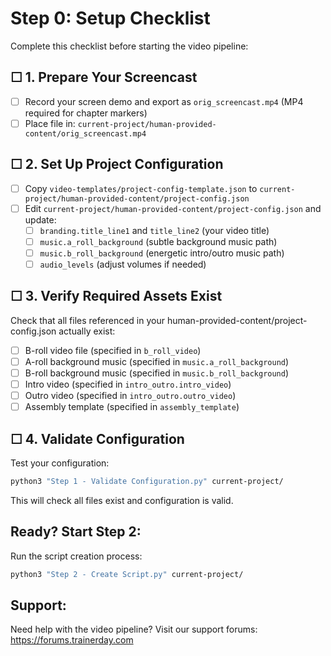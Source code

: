 # Step 0: Setup Checklist

Complete this checklist before starting the video pipeline:

## ☐ 1. Prepare Your Screencast
- [ ] Record your screen demo and export as `orig_screencast.mp4` (MP4 required for chapter markers)
- [ ] Place file in: `current-project/human-provided-content/orig_screencast.mp4`

## ☐ 2. Set Up Project Configuration
- [ ] Copy `video-templates/project-config-template.json` to `current-project/human-provided-content/project-config.json`
- [ ] Edit `current-project/human-provided-content/project-config.json` and update:
  - [ ] `branding.title_line1` and `title_line2` (your video title)
  - [ ] `music.a_roll_background` (subtle background music path)
  - [ ] `music.b_roll_background` (energetic intro/outro music path)
  - [ ] `audio_levels` (adjust volumes if needed)

## ☐ 3. Verify Required Assets Exist
Check that all files referenced in your human-provided-content/project-config.json actually exist:
- [ ] B-roll video file (specified in `b_roll_video`)
- [ ] A-roll background music (specified in `music.a_roll_background`)
- [ ] B-roll background music (specified in `music.b_roll_background`)
- [ ] Intro video (specified in `intro_outro.intro_video`)
- [ ] Outro video (specified in `intro_outro.outro_video`)
- [ ] Assembly template (specified in `assembly_template`)

## ☐ 4. Validate Configuration
Test your configuration:
```bash
python3 "Step 1 - Validate Configuration.py" current-project/
```
This will check all files exist and configuration is valid.

## Ready? Start Step 2:
Run the script creation process:
```bash
python3 "Step 2 - Create Script.py" current-project/
```

## Support:
Need help with the video pipeline? Visit our support forums: https://forums.trainerday.com